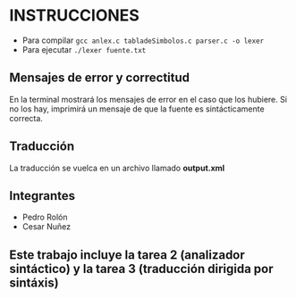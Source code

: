 # INSTRUCCIONES
* Para compilar `gcc anlex.c tabladeSimbolos.c parser.c -o lexer`
* Para ejecutar `./lexer fuente.txt`

## Mensajes de error y correctitud
En la terminal mostrará los mensajes de error en el caso que los hubiere.
Si no los hay, imprimirá un mensaje de que la fuente es sintácticamente correcta.

## Traducción
La traducción se vuelca en un archivo llamado **output.xml**

## Integrantes
* Pedro Rolón
* Cesar Nuñez


## Este trabajo incluye la tarea 2 (analizador sintáctico) y la tarea 3 (traducción dirigida por sintáxis)
